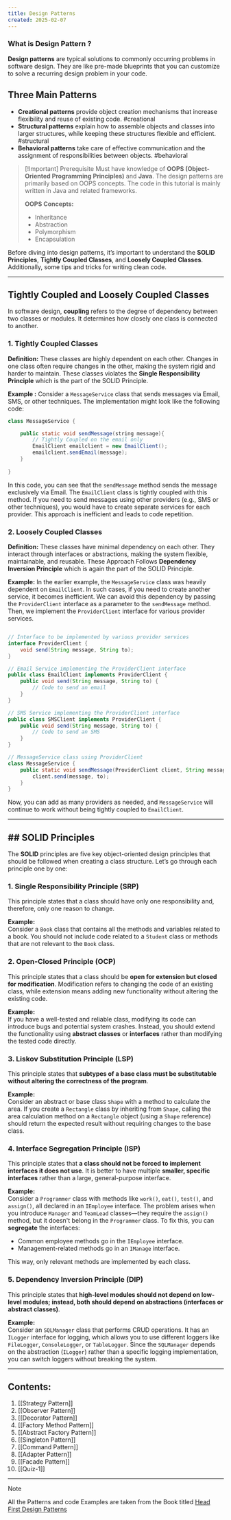 ```yaml
---
title: Design Patterns
created: 2025-02-07
---
```

### What is Design Pattern ?

**Design patterns** are typical solutions to commonly occurring problems in software design. They are like pre-made blueprints that you can customize to solve a recurring design problem in your code.
## Three Main Patterns

- **Creational patterns** provide object creation mechanisms that increase flexibility and reuse of existing code.  #creational 
- **Structural patterns** explain how to assemble objects and classes into larger structures, while keeping these structures flexible and efficient. #structural 
- **Behavioral patterns** take care of effective communication and the assignment of responsibilities between objects. #behavioral 

> [!Important] Prerequisite
>Must have knowledge of **OOPS (Object-Oriented Programming Principles)** and **Java**. The design patterns are primarily based on OOPS concepts. The code in this tutorial is mainly written in Java and related frameworks.
>
>**OOPS Concepts:**
> - Inheritance
>- Abstraction
>- Polymorphism
>- Encapsulation
 
Before diving into design patterns, it’s important to understand the **SOLID Principles**, **Tightly Coupled Classes**, and **Loosely Coupled Classes**. Additionally, some tips and tricks for writing clean code.

---
## Tightly Coupled and Loosely Coupled Classes

In software design, **coupling** refers to the degree of dependency between two classes or modules. It determines how closely one class is connected to another. 
### 1. Tightly Coupled Classes
**Definition:** These classes are highly dependent on each other. Changes in one class often require changes in the other, making the system rigid and harder to maintain. These classes violates the **Single Responsibility Principle** which is the part of the SOLID Principle. 

**Example :** 
Consider a `MessageService` class that sends messages via Email, SMS, or other techniques. The implementation might look like the following code:
```java title="MessageService.java"
class MessageService {

	public static void sendMessage(string message){
		// Tightly Coupled on the email only
		EmailClient emailclient = new EmailClient();
		emailclient.sendEmail(message);
	}
	
}
```
In this code, you can see that the `sendMessage` method sends the message exclusively via Email. The `EmailClient` class is tightly coupled with this method. If you need to send messages using other providers (e.g., SMS or other techniques), you would have to create separate services for each provider. This approach is inefficient and leads to code repetition.
### 2. Loosely Coupled Classes
**Definition:** These classes have minimal dependency on each other. They interact through interfaces or abstractions, making the system flexible, maintainable, and reusable.
These Approach Follows **Dependency Inversion Principle** which is again the part of the SOLID Principle. 

**Example:**
In the earlier example, the `MessageService` class was heavily dependent on `EmailClient`. In such cases, if you need to create another service, it becomes inefficient. We can avoid this dependency by passing the `ProviderClient` interface as a parameter to the `sendMessage` method. Then, we implement the `ProviderClient` interface for various provider services.
```java title="MessageService.java"

// Interface to be implemented by various provider services
interface ProviderClient {
    void send(String message, String to);
}

// Email Service implementing the ProviderClient interface
public class EmailClient implements ProviderClient {
    public void send(String message, String to) {
        // Code to send an email
    } 
}

// SMS Service implementing the ProviderClient interface
public class SMSClient implements ProviderClient {
    public void send(String message, String to) {
        // Code to send an SMS
    }
}

// MessageService class using ProviderClient
class MessageService {
    public static void sendMessage(ProviderClient client, String message, String to) {
        client.send(message, to);
    }
}

```
Now, you can add as many providers as needed, and `MessageService` will continue to work without being tightly coupled to `EmailClient`.

---
## ## SOLID Principles

The **SOLID** principles are five key object-oriented design principles that should be followed when creating a class structure. Let’s go through each principle one by one:
### 1. Single Responsibility Principle (SRP)
This principle states that a class should have only one responsibility and, therefore, only one reason to change.

**Example:**  
Consider a `Book` class that contains all the methods and variables related to a book. You should not include code related to a `Student` class or methods that are not relevant to the `Book` class.
### 2. Open-Closed Principle (OCP)
This principle states that a class should be **open for extension but closed for modification**. Modification refers to changing the code of an existing class, while extension means adding new functionality without altering the existing code.

**Example:**  
If you have a well-tested and reliable class, modifying its code can introduce bugs and potential system crashes. Instead, you should extend the functionality using **abstract classes** or **interfaces** rather than modifying the tested code directly.
### 3. Liskov Substitution Principle (LSP)
This principle states that **subtypes of a base class must be substitutable without altering the correctness of the program**.

**Example:**  
Consider an abstract or base class `Shape` with a method to calculate the area. If you create a `Rectangle` class by inheriting from `Shape`, calling the area calculation method on a `Rectangle` object (using a `Shape` reference) should return the expected result without requiring changes to the base class.
### 4. Interface Segregation Principle (ISP)
This principle states that **a class should not be forced to implement interfaces it does not use**. It is better to have multiple **smaller, specific interfaces** rather than a large, general-purpose interface.

**Example:**  
Consider a `Programmer` class with methods like `work()`, `eat()`, `test()`, and `assign()`, all declared in an `IEmployee` interface. The problem arises when you introduce `Manager` and `TeamLead` classes—they require the `assign()` method, but it doesn't belong in the `Programmer` class. To fix this, you can **segregate** the interfaces:
- Common employee methods go in the `IEmployee` interface.
- Management-related methods go in an `IManage` interface.

This way, only relevant methods are implemented by each class.
### 5. Dependency Inversion Principle (DIP)
This principle states that **high-level modules should not depend on low-level modules; instead, both should depend on abstractions (interfaces or abstract classes)**.

**Example:**  
Consider an `SQLManager` class that performs CRUD operations. It has an `ILogger` interface for logging, which allows you to use different loggers like `FileLogger`, `ConsoleLogger`, or `TableLogger`. Since the `SQLManager` depends on the abstraction (`ILogger`) rather than a specific logging implementation, you can switch loggers without breaking the system.

---
## Contents:

1. [[Strategy Pattern]]
2. [[Observer Pattern]]
3. [[Decorator Pattern]]
4. [[Factory Method Pattern]]
5. [[Abstract Factory Pattern]]
6. [[Singleton Pattern]]
7. [[Command Pattern]]
8. [[Adapter Pattern]]
9. [[Facade Pattern]]
10. [[Quiz-1]]

---
> [!Note] 
> All the Patterns and code Examples are taken from the Book titled [Head First Design Patterns](https://www.oreilly.com/library/view/head-first-design/9781492077992/?_gl=1*xxiqn6*_ga*MTk1NDU5NDczNi4xNzM2MjcwMTgz*_ga_092EL089CH*MTczNzA0OTQ2MC4yLjAuMTczNzA0OTQ2My41Ny4wLjA.) 




